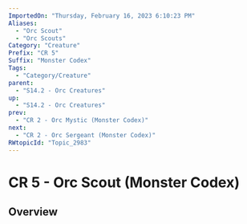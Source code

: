 ```yaml
---
ImportedOn: "Thursday, February 16, 2023 6:10:23 PM"
Aliases:
  - "Orc Scout"
  - "Orc Scouts"
Category: "Creature"
Prefix: "CR 5"
Suffix: "Monster Codex"
Tags:
  - "Category/Creature"
parent:
  - "S14.2 - Orc Creatures"
up:
  - "S14.2 - Orc Creatures"
prev:
  - "CR 2 - Orc Mystic (Monster Codex)"
next:
  - "CR 2 - Orc Sergeant (Monster Codex)"
RWtopicId: "Topic_2983"
---
```

# CR 5 - Orc Scout (Monster Codex)
## Overview
